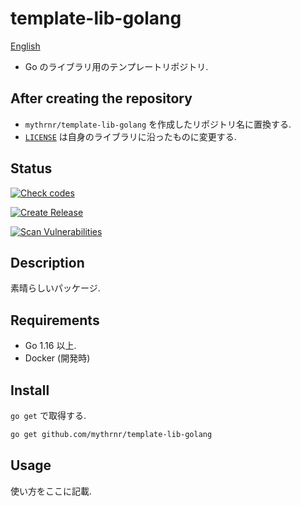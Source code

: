 # template-lib-golang

[English](./README.md)

- Go のライブラリ用のテンプレートリポジトリ.

## After creating the repository

- `mythrnr/template-lib-golang` を作成したリポジトリ名に置換する.
- [`LICENSE`](./LICENSE) は自身のライブラリに沿ったものに変更する.

## Status

[![Check codes](https://github.com/mythrnr/template-lib-golang/actions/workflows/check-code.yaml/badge.svg)](https://github.com/mythrnr/template-lib-golang/actions/workflows/check-code.yaml)

[![Create Release](https://github.com/mythrnr/template-lib-golang/actions/workflows/release.yaml/badge.svg)](https://github.com/mythrnr/template-lib-golang/actions/workflows/release.yaml)

[![Scan Vulnerabilities](https://github.com/mythrnr/template-lib-golang/actions/workflows/scan-vulnerabilities.yaml/badge.svg)](https://github.com/mythrnr/template-lib-golang/actions/workflows/scan-vulnerabilities.yaml)

## Description

素晴らしいパッケージ.

## Requirements

- Go 1.16 以上.
- Docker (開発時)

## Install

`go get` で取得する.

```bash
go get github.com/mythrnr/template-lib-golang
```

## Usage

使い方をここに記載.
